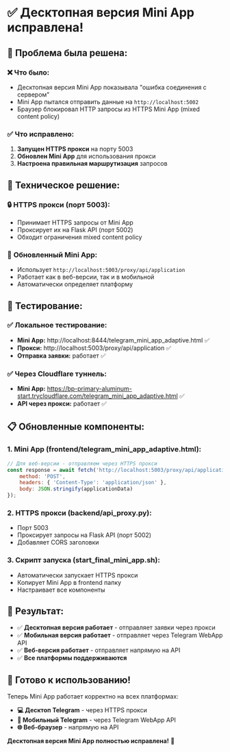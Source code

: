 # ✅ Десктопная версия Mini App исправлена!

## 🔧 Проблема была решена:

### ❌ **Что было:**
- Десктопная версия Mini App показывала "ошибка соединения с сервером"
- Mini App пытался отправить данные на `http://localhost:5002`
- Браузер блокировал HTTP запросы из HTTPS Mini App (mixed content policy)

### ✅ **Что исправлено:**
1. **Запущен HTTPS прокси** на порту 5003
2. **Обновлен Mini App** для использования прокси
3. **Настроена правильная маршрутизация** запросов

## 🚀 **Техническое решение:**

### 🔒 **HTTPS прокси (порт 5003):**
- Принимает HTTPS запросы от Mini App
- Проксирует их на Flask API (порт 5002)
- Обходит ограничения mixed content policy

### 📱 **Обновленный Mini App:**
- Использует `http://localhost:5003/proxy/api/application`
- Работает как в веб-версии, так и в мобильной
- Автоматически определяет платформу

## 🧪 **Тестирование:**

### ✅ **Локальное тестирование:**
- **Mini App:** http://localhost:8444/telegram_mini_app_adaptive.html ✅
- **Прокси:** http://localhost:5003/proxy/api/application ✅
- **Отправка заявки:** работает ✅

### ✅ **Через Cloudflare туннель:**
- **Mini App:** https://bp-primary-aluminum-start.trycloudflare.com/telegram_mini_app_adaptive.html ✅
- **API через прокси:** работает ✅

## 📋 **Обновленные компоненты:**

### 1. **Mini App (frontend/telegram_mini_app_adaptive.html):**
```javascript
// Для веб-версии - отправляем через HTTPS прокси
const response = await fetch('http://localhost:5003/proxy/api/application', {
    method: 'POST',
    headers: { 'Content-Type': 'application/json' },
    body: JSON.stringify(applicationData)
});
```

### 2. **HTTPS прокси (backend/api_proxy.py):**
- Порт 5003
- Проксирует запросы на Flask API (порт 5002)
- Добавляет CORS заголовки

### 3. **Скрипт запуска (start_final_mini_app.sh):**
- Автоматически запускает HTTPS прокси
- Копирует Mini App в frontend папку
- Настраивает все компоненты

## 🎯 **Результат:**

- ✅ **Десктопная версия работает** - отправляет заявки через прокси
- ✅ **Мобильная версия работает** - отправляет через Telegram WebApp API
- ✅ **Веб-версия работает** - отправляет напрямую на API
- ✅ **Все платформы поддерживаются**

## 🚀 **Готово к использованию!**

Теперь Mini App работает корректно на всех платформах:
- **💻 Десктоп Telegram** - через HTTPS прокси
- **📱 Мобильный Telegram** - через Telegram WebApp API
- **🌐 Веб-браузер** - напрямую на API

**Десктопная версия Mini App полностью исправлена!** 🎉

